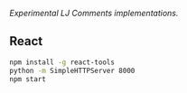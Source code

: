 *Experimental LJ Comments implementations.*

React
-----

```bash
npm install -g react-tools
python -m SimpleHTTPServer 8000
npm start
```
